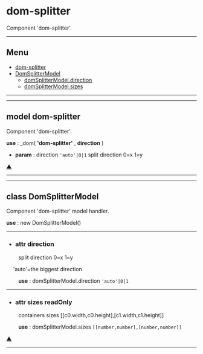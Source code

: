 # dom-splitter
 
Component 'dom-splitter'.
 
<hr/>
 
## <a name='main_menu'></a> Menu
+ [dom-splitter](#dom-splitter)
+ [DomSplitterModel](#DomSplitterModel)
	+ [domSplitterModel.direction](#direction)
	+ [domSplitterModel.sizes](#sizes)
 
<hr/>
 
<hr/>
 
## <a name="dom-splitter"></a> model **dom-splitter**
 
Component 'dom-splitter'.
 
**use** : _dom( **'dom-splitter'** , **direction** )
 
  + **param** : direction `'auto'|0|1` split direction 0=x 1=y
 
 
[▲](#main_menu)
<hr/>
 
<hr/>
 
## <a name="DomSplitterModel"></a> class **DomSplitterModel**
 
Component 'dom-splitter' model handler.
 
**use** : new DomSplitterModel()
 
<hr/>
 
+ ### <a name="direction"></a> attr **direction**
&emsp;&emsp; split direction 0=x 1=y

&emsp; 				 'auto'=the biggest direction

&emsp;&emsp; **use** : domSplitterModel.direction `'auto'|0|1` 
<hr/>
 
+ ### <a name="sizes"></a> attr **sizes** readOnly
&emsp;&emsp; containers sizes [[c0.width,c0.height],[c1.width,c1.height]]

&emsp;&emsp; **use** : domSplitterModel.sizes `[[number,number],[number,number]]` 
 
[▲](#main_menu)
<hr/>
 